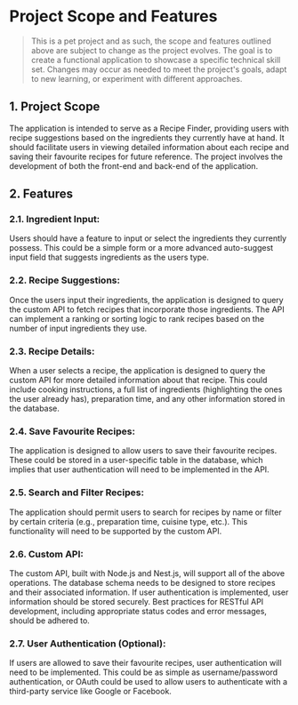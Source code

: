 # **Project Scope and Features**


> This is a pet project and as such, the scope and features outlined above are subject to change as the project evolves. The goal is to create a functional application to showcase a specific technical skill set. Changes may occur as needed to meet the project's goals, adapt to new learning, or experiment with different approaches.


## 1. **Project Scope**

The application is intended to serve as a Recipe Finder, providing users with recipe suggestions based on the ingredients they currently have at hand. It should facilitate users in viewing detailed information about each recipe and saving their favourite recipes for future reference. The project involves the development of both the front-end and back-end of the application.


## 2. **Features**

### 2.1. **Ingredient Input:** 
Users should have a feature to input or select the ingredients they currently possess. This could be a simple form or a more advanced auto-suggest input field that suggests ingredients as the users type.
    
### 2.2.  **Recipe Suggestions:** 
Once the users input their ingredients, the application is designed to query the custom API to fetch recipes that incorporate those ingredients. The API can implement a ranking or sorting logic to rank recipes based on the number of input ingredients they use.
    
### 2.3.  **Recipe Details:** 
When a user selects a recipe, the application is designed to query the custom API for more detailed information about that recipe. This could include cooking instructions, a full list of ingredients (highlighting the ones the user already has), preparation time, and any other information stored in the database.
    
### 2.4.  **Save Favourite Recipes:** 
The application is designed to allow users to save their favourite recipes. These could be stored in a user-specific table in the database, which implies that user authentication will need to be implemented in the API.
    
### 2.5.  **Search and Filter Recipes:** 
The application should permit users to search for recipes by name or filter by certain criteria (e.g., preparation time, cuisine type, etc.). This functionality will need to be supported by the custom API.
    
### 2.6.  **Custom API:** 
The custom API, built with Node.js and Nest.js, will support all of the above operations. The database schema needs to be designed to store recipes and their associated information. If user authentication is implemented, user information should be stored securely. Best practices for RESTful API development, including appropriate status codes and error messages, should be adhered to.
    
### 2.7.  **User Authentication (Optional):**
If users are allowed to save their favourite recipes, user authentication will need to be implemented. This could be as simple as username/password authentication, or OAuth could be used to allow users to authenticate with a third-party service like Google or Facebook.
